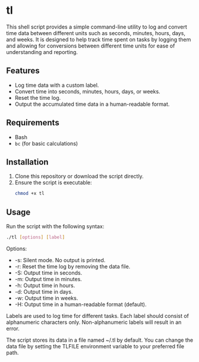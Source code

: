 # tl

This shell script provides a simple command-line utility to log and convert time data between different units such as seconds, minutes, hours, days, and weeks. It is designed to help track time spent on tasks by logging them and allowing for conversions between different time units for ease of understanding and reporting.

## Features

* Log time data with a custom label.
* Convert time into seconds, minutes, hours, days, or weeks.
* Reset the time log.
* Output the accumulated time data in a human-readable format.

## Requirements

- Bash
- `bc` (for basic calculations)

## Installation

1. Clone this repository or download the script directly.
2. Ensure the script is executable:
   ```sh
   chmod +x tl
   ```

## Usage

Run the script with the following syntax:

```sh
./tl [options] [label]
```

Options:
* -s: Silent mode. No output is printed.
* -r: Reset the time log by removing the data file.
* -S: Output time in seconds.
* -m: Output time in minutes.
* -h: Output time in hours.
* -d: Output time in days.
* -w: Output time in weeks.
* -H: Output time in a human-readable format (default).

Labels are used to log time for different tasks. Each label should consist of alphanumeric characters only. Non-alphanumeric labels will result in an error.

The script stores its data in a file named ~/.tl by default. You can change the data file by setting the TLFILE environment variable to your preferred file path.
